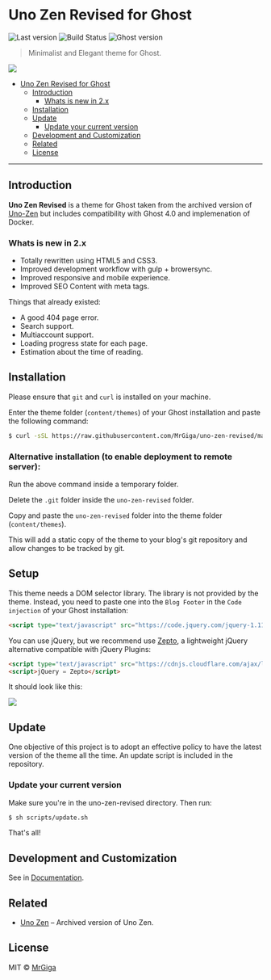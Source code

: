 # Uno Zen Revised for Ghost

![Last version](https://img.shields.io/github/tag/MrGiga/uno-zen-revised.svg?style=flat-square)
![Build Status](https://github.com/MrGiga/uno-zen-revised/actions/workflows/master.yml/badge.svg)
![Ghost version](https://img.shields.io/badge/Ghost-4.x-brightgreen.svg?style=flat-square)
<!-- ![Node version](https://img.shields.io/node/v/uno-zen-revised.svg?style=flat-square) -->

> Minimalist and Elegant theme for Ghost.

<img src="http://i.imgur.com/LCSB4Ca.jpg">

- [Uno Zen Revised for Ghost](#uno-zen-revised-for-ghost)
  * [Introduction](#introduction)
    + [Whats is new in 2.x](#whats-is-new-in-2x)
  * [Installation](#installation)
  * [Update](#update)
    + [Update your current version](#update-your-current-version)
  * [Development and Customization](#development-and-customization)
  * [Related](#related)
  * [License](#license)

---

## Introduction

**Uno Zen Revised** is a theme for Ghost taken from the archived version of [Uno-Zen](https://github.com/Kikobeats/uno-zen) but includes compatibility with Ghost 4.0 and implemenation of Docker.

### Whats is new in 2.x

- Totally rewritten using HTML5 and CSS3.
- Improved development workflow with gulp + browersync.
- Improved responsive and mobile experience.
- Improved SEO Content with meta tags.

Things that already existed:

- A good 404 page error.
- Search support.
- Multiaccount support.
- Loading progress state for each page.
- Estimation about the time of reading.

## Installation

Please ensure that `git` and `curl` is installed on your machine.

Enter the theme folder (`content/themes`) of your Ghost installation and paste the following command:

```bash
$ curl -sSL https://raw.githubusercontent.com/MrGiga/uno-zen-revised/master/scripts/install.sh | sh
```

### Alternative installation (to enable deployment to remote server):

Run the above command inside a temporary folder.

Delete the `.git` folder inside the `uno-zen-revised` folder.

Copy and paste the `uno-zen-revised` folder into the theme folder (`content/themes`).

This will add a static copy of the theme to your blog's git repository and allow changes to be tracked by git.

## Setup

This theme needs a DOM selector library. The library is not provided by the theme. Instead, you need to paste one into the `Blog Footer` in the `Code injection` of your Ghost installation:

```html
<script type="text/javascript" src="https://code.jquery.com/jquery-1.11.3.min.js"></script>
```

You can use jQuery, but we recommend use [Zepto](https://github.com/madrobby/zepto), a lightweight jQuery alternative compatible with jQuery Plugins:

```html
<script type="text/javascript" src="https://cdnjs.cloudflare.com/ajax/libs/zepto/1.1.6/zepto.min.js"></script>
<script>jQuery = Zepto</script>
```

It should look like this:

![](http://i.imgur.com/xUXdFeH.png)

## Update

One objective of this project is to adopt an effective policy to have the latest version of the theme all the time. An update script is included in the repository.

### Update your current version

Make sure you're in the uno-zen-revised directory. Then run:

```bash
$ sh scripts/update.sh
```

That's all!

## Development and Customization

See in [Documentation](https://github.com/MrGiga/uno-zen-revised/blob/master/DOCUMENTATION.md).

<!-- ## Showcase

<div align="center">
<a target="blank" href="http://johncurcio.com"><img src="http://i.imgur.com/crE8jt2.png"></a>
<a target="blank" href="http://www.evilsocket.net"><img src="http://i.imgur.com/qanAbQf.png"></a>
<a target="blank" href="http://pupboss.com"><img src="http://i.imgur.com/0AeVKgB.png"></a>
<a target="blank" href="http://robinz.in"><img src="http://i.imgur.com/qDAbrch.jpg" /></a>
</br>
</br>
.. and many, many more. <a href="https://github.com/Kikobeats/uno-zen/blob/master/SHOWCASE.md">See all</a>!.
</div> -->


## Related

* [Uno Zen](https://github.com/Kikobeats/uno-zen) – Archived version of Uno Zen.

## License

MIT © [MrGiga](johncurcio.com)
